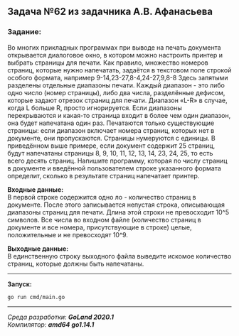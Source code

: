 ## Задача №62 из задачника А.В. Афанасьева
### Задание:
Во многих прикладных программах при выводе на печать документа открывается 
диалоговое окно, в котором можно настроить принтер и выбрать страницы для печати. 
Как правило, множество номеров страниц, которые нужно напечатать, задаётся в 
текстовом поле строкой особого формата, например 9-14,23-27,8-4,24-27,9,8-8 Здесь 
запятыми разделены отдельные диапазоны печати. Каждый диапазон - это либо одно число 
(номер страницы), либо два числа, разделённые дефисом, которые задают отрезок страниц 
для печати. Диапазон «L-R» в случае, когда L больше R, просто игнорируется. Если 
диапазоны перекрываются и какая-то страница входит в более чем один диапазон, 
она будет напечатана один раз. Печатаются только существующие страницы: если диапазон 
включает номера страниц, которых нет в документе, они пропускаются. Страницы нумеруются 
с единицы. В приведённом выше примере, если документ содержит 25 страниц, будут напечатаны 
страницы 8, 9, 10, 11, 12, 13, 14, 23, 24, 25, то есть всего десять страниц. Напишите 
программу, которая по числу страниц в документе и введённой пользователем строке 
указанного формата определит, сколько в результате страниц напечатает принтер.

**Входные данные:**   
 В первой строке содержится одно ло - количество страниц в документе. После этого 
 записывается непустая строка, описывающая диапазоны страниц для печати. Длина этой 
 строки не превосходит 10^5 символов. Все числа во входном файле (количество страниц 
 в документе и все номера, присутствующие в строке) целые, положительные и не превосходят 10^9. 

**Выходные данные:**   
В единственную строку выходного файла выведите искомое количество страниц, 
которые должны быть напечатаны.

------
**Запуск:**
```
go run cmd/main.go
```

------
*Среда разработки: **GoLand 2020.1***  
*Компилятор: **amd64 go1.14.1***